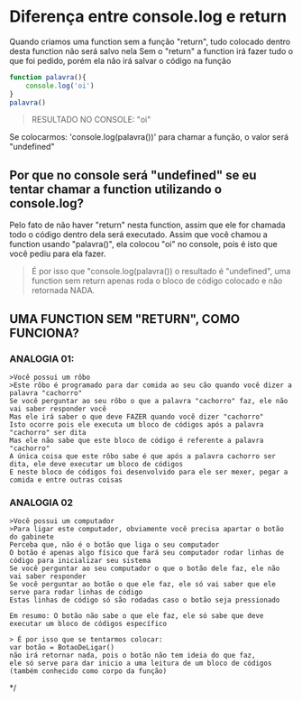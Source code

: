 # Diferença entre console.log e return 
Quando criamos uma function sem a função "return", tudo colocado dentro desta function não será salvo nela
Sem o "return" a function irá fazer tudo o que foi pedido, porém ela não irá salvar o código na função 

```js
function palavra(){
    console.log('oi') 
}
palavra() 
```
> RESULTADO NO CONSOLE: "oi"  
     
Se colocarmos: 'console.log(palavra())' para chamar a função, o valor será "undefined"


## Por que no console será "undefined" se eu tentar chamar a function utilizando o console.log? 

Pelo fato de não haver "return" nesta function, assim que ele for chamada todo o código dentro dela será executado.
Assim que você chamou a function usando "palavra()", ela colocou "oi" no console, pois é isto que você pediu para ela fazer. 

> É por isso que "console.log(palavra()) o resultado é "undefined", uma function sem return apenas roda o bloco de código colocado e não retornada NADA.

## UMA FUNCTION SEM "RETURN", COMO FUNCIONA?
### ANALOGIA 01: 
    >Você possui um rôbo 
    >Este rôbo é programado para dar comida ao seu cão quando você dizer a palavra "cachorro"
    Se você perguntar ao seu rôbo o que a palavra "cachorro" faz, ele não vai saber responder você
    Mas ele irá saber o que deve FAZER quando você dizer "cachorro"
    Isto ocorre pois ele executa um bloco de códigos após a palavra "cachorro" ser dita
    Mas ele não sabe que este bloco de código é referente a palavra "cachorro"
    A única coisa que este rôbo sabe é que após a palavra cachorro ser dita, ele deve executar um bloco de códigos
    E neste bloco de códigos foi desenvolvido para ele ser mexer, pegar a comida e entre outras coisas

### ANALOGIA 02 
    >Você possui um computador
    >Para ligar este computador, obviamente você precisa apartar o botão do gabinete
    Perceba que, não é o botão que liga o seu computador
    O botão é apenas algo físico que fará seu computador rodar linhas de código para inicializar seu sistema 
    Se você perguntar ao seu computador o que o botão dele faz, ele não vai saber responder
    Se você perguntar ao botão o que ele faz, ele só vai saber que ele serve para rodar linhas de código
    Estas linhas de código só são rodadas caso o botão seja pressionado 

    Em resumo: O botão não sabe o que ele faz, ele só sabe que deve executar um bloco de códigos específico

    > É por isso que se tentarmos colocar:
    var botão = BotaoDeLigar()  
    não irá retornar nada, pois o botão não tem ideia do que faz, 
    ele só serve para dar inicio a uma leitura de um bloco de códigos (também conhecido como corpo da função)
*/




